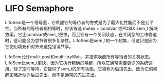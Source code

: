 # LIFO Semaphore

LifoSem是一个信号量，它唤醒它的等待者的方式是为了最大化性能而不是公平性。当所有的等待者都相等时，应该首选 mutex + condvar 或POSIX sem_t 解决方案。它比condvar或sem_t更快，而且它有一个关闭状态，在关闭您的工作管道时，这可能会为您节省很多复杂性。LifoSem是sem_t的一个超集，但这只是因为它使用填充和对齐来避免错误共享。

LifoSem允许multi-post和multi-tryWait，并提供唤醒所有等待者的关机状态。LifoSem比sem_t更快，因为它执行精确的唤醒，所以它通常需要更少的系统调用。除了定时等待，它提供了sem_t的所有功能。它被称为后进先出，因为它的唤醒策略近似为后进先出，而不是通常的先进先出。